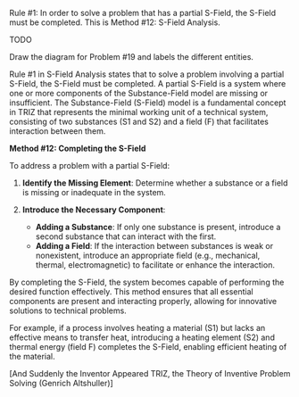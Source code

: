 Rule #1: In order to solve a problem that has a partial S-Field, the S-Field must be completed. This is Method #12: S-Field Analysis.

TODO

Draw the diagram for Problem #19 and labels the different entities.

Rule #1 in S-Field Analysis states that to solve a problem involving a partial S-Field, the S-Field must be completed. A partial S-Field is a system where one or more components of the Substance-Field model are missing or insufficient. The Substance-Field (S-Field) model is a fundamental concept in TRIZ that represents the minimal working unit of a technical system, consisting of two substances (S1 and S2) and a field (F) that facilitates interaction between them.

**Method #12: Completing the S-Field**

To address a problem with a partial S-Field:

1. **Identify the Missing Element**: Determine whether a substance or a field is missing or inadequate in the system.

2. **Introduce the Necessary Component**:
   - **Adding a Substance**: If only one substance is present, introduce a second substance that can interact with the first.
   - **Adding a Field**: If the interaction between substances is weak or nonexistent, introduce an appropriate field (e.g., mechanical, thermal, electromagnetic) to facilitate or enhance the interaction.

By completing the S-Field, the system becomes capable of performing the desired function effectively. This method ensures that all essential components are present and interacting properly, allowing for innovative solutions to technical problems.

For example, if a process involves heating a material (S1) but lacks an effective means to transfer heat, introducing a heating element (S2) and thermal energy (field F) completes the S-Field, enabling efficient heating of the material.

[And Suddenly the Inventor Appeared TRIZ, the Theory of Inventive Problem Solving (Genrich Altshuller)]
